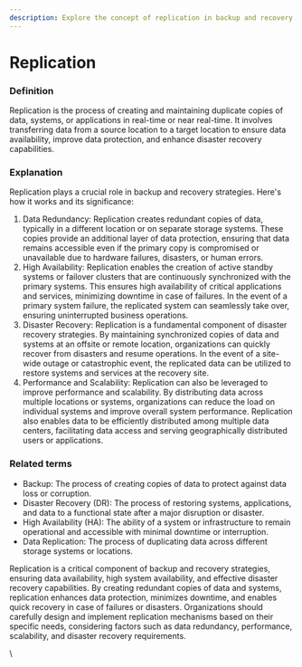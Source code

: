 ```yaml
---
description: Explore the concept of replication in backup and recovery.
---
```


# Replication

### Definition

Replication is the process of creating and maintaining duplicate copies of data, systems, or applications in real-time or near real-time. It involves transferring data from a source location to a target location to ensure data availability, improve data protection, and enhance disaster recovery capabilities.

### Explanation

Replication plays a crucial role in backup and recovery strategies. Here's how it works and its significance:

1. Data Redundancy: Replication creates redundant copies of data, typically in a different location or on separate storage systems. These copies provide an additional layer of data protection, ensuring that data remains accessible even if the primary copy is compromised or unavailable due to hardware failures, disasters, or human errors.
2. High Availability: Replication enables the creation of active standby systems or failover clusters that are continuously synchronized with the primary systems. This ensures high availability of critical applications and services, minimizing downtime in case of failures. In the event of a primary system failure, the replicated system can seamlessly take over, ensuring uninterrupted business operations.
3. Disaster Recovery: Replication is a fundamental component of disaster recovery strategies. By maintaining synchronized copies of data and systems at an offsite or remote location, organizations can quickly recover from disasters and resume operations. In the event of a site-wide outage or catastrophic event, the replicated data can be utilized to restore systems and services at the recovery site.
4. Performance and Scalability: Replication can also be leveraged to improve performance and scalability. By distributing data across multiple locations or systems, organizations can reduce the load on individual systems and improve overall system performance. Replication also enables data to be efficiently distributed among multiple data centers, facilitating data access and serving geographically distributed users or applications.

### Related terms

* Backup: The process of creating copies of data to protect against data loss or corruption.
* Disaster Recovery (DR): The process of restoring systems, applications, and data to a functional state after a major disruption or disaster.
* High Availability (HA): The ability of a system or infrastructure to remain operational and accessible with minimal downtime or interruption.
* Data Replication: The process of duplicating data across different storage systems or locations.

Replication is a critical component of backup and recovery strategies, ensuring data availability, high system availability, and effective disaster recovery capabilities. By creating redundant copies of data and systems, replication enhances data protection, minimizes downtime, and enables quick recovery in case of failures or disasters. Organizations should carefully design and implement replication mechanisms based on their specific needs, considering factors such as data redundancy, performance, scalability, and disaster recovery requirements.

\
